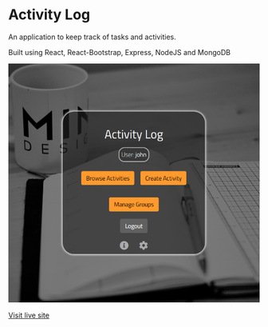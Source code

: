 # Activity Log

An application to keep track of tasks and activities.

Built using React, React-Bootstrap, Express, NodeJS and MongoDB

![Site home screen image](/activity_log_screenshot.PNG)

[Visit live site](https://activity-log-app.netlify.app/)
